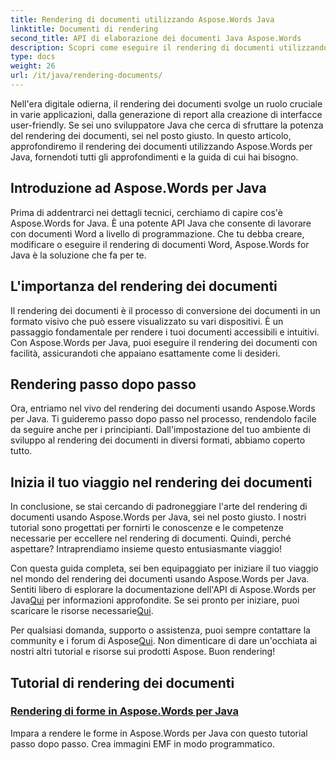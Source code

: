 ```yaml
---
title: Rendering di documenti utilizzando Aspose.Words Java
linktitle: Documenti di rendering
second_title: API di elaborazione dei documenti Java Aspose.Words
description: Scopri come eseguire il rendering di documenti utilizzando Aspose.Words per Java in questo tutorial completo. Ottieni istruzioni dettagliate, suggerimenti ed esempi per un rendering efficiente dei documenti.
type: docs
weight: 26
url: /it/java/rendering-documents/
---
```


Nell'era digitale odierna, il rendering dei documenti svolge un ruolo cruciale in varie applicazioni, dalla generazione di report alla creazione di interfacce user-friendly. Se sei uno sviluppatore Java che cerca di sfruttare la potenza del rendering dei documenti, sei nel posto giusto. In questo articolo, approfondiremo il rendering dei documenti utilizzando Aspose.Words per Java, fornendoti tutti gli approfondimenti e la guida di cui hai bisogno.

## Introduzione ad Aspose.Words per Java

Prima di addentrarci nei dettagli tecnici, cerchiamo di capire cos'è Aspose.Words for Java. È una potente API Java che consente di lavorare con documenti Word a livello di programmazione. Che tu debba creare, modificare o eseguire il rendering di documenti Word, Aspose.Words for Java è la soluzione che fa per te.

## L'importanza del rendering dei documenti

Il rendering dei documenti è il processo di conversione dei documenti in un formato visivo che può essere visualizzato su vari dispositivi. È un passaggio fondamentale per rendere i tuoi documenti accessibili e intuitivi. Con Aspose.Words per Java, puoi eseguire il rendering dei documenti con facilità, assicurandoti che appaiano esattamente come li desideri.

## Rendering passo dopo passo

Ora, entriamo nel vivo del rendering dei documenti usando Aspose.Words per Java. Ti guideremo passo dopo passo nel processo, rendendolo facile da seguire anche per i principianti. Dall'impostazione del tuo ambiente di sviluppo al rendering dei documenti in diversi formati, abbiamo coperto tutto.

## Inizia il tuo viaggio nel rendering dei documenti

In conclusione, se stai cercando di padroneggiare l'arte del rendering di documenti usando Aspose.Words per Java, sei nel posto giusto. I nostri tutorial sono progettati per fornirti le conoscenze e le competenze necessarie per eccellere nel rendering di documenti. Quindi, perché aspettare? Intraprendiamo insieme questo entusiasmante viaggio!

 Con questa guida completa, sei ben equipaggiato per iniziare il tuo viaggio nel mondo del rendering dei documenti usando Aspose.Words per Java. Sentiti libero di esplorare la documentazione dell'API di Aspose.Words per Java[Qui](https://reference.aspose.com/words/java/) per informazioni approfondite. Se sei pronto per iniziare, puoi scaricare le risorse necessarie[Qui](https://releases.aspose.com/words/java/).

 Per qualsiasi domanda, supporto o assistenza, puoi sempre contattare la community e i forum di Aspose[Qui](https://forum.aspose.com/). Non dimenticare di dare un'occhiata ai nostri altri tutorial e risorse sui prodotti Aspose. Buon rendering!

## Tutorial di rendering dei documenti
### [Rendering di forme in Aspose.Words per Java](./rendering-shapes/)
Impara a rendere le forme in Aspose.Words per Java con questo tutorial passo dopo passo. Crea immagini EMF in modo programmatico.